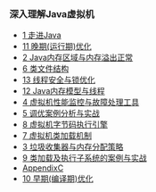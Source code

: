 ### 深入理解Java虚拟机 

* [1 走进Java](1%20走进Java) 
* [11 晚期(运行期)优化](11%20晚期(运行期)优化) 
* [2 Java内存区域与内存溢出正常](2%20Java内存区域与内存溢出正常) 
* [6 类文件结构](6%20类文件结构) 
* [13 线程安全与锁优化](13%20线程安全与锁优化) 
* [12 Java内存模型与线程](12%20Java内存模型与线程) 
* [4 虚拟机性能监控与故障处理工具](4%20虚拟机性能监控与故障处理工具) 
* [5 调优案例分析与实战](5%20调优案例分析与实战) 
* [8 虚拟机字节码执行引擎](8%20虚拟机字节码执行引擎) 
* [7 虚拟机类加载机制](7%20虚拟机类加载机制) 
* [3 垃圾收集器与内存分配策略](3%20垃圾收集器与内存分配策略) 
* [9 类加载及执行子系统的案例与实战](9%20类加载及执行子系统的案例与实战) 
* [AppendixC](AppendixC) 
* [10 早期(编译期)优化](10%20早期(编译期)优化) 

